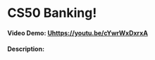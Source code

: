 # CS50 Banking!
#### Video Demo:  <Uhttps://youtu.be/cYwrWxDxrxA>
#### Description:
[^1]: My project, in short is a banking program designed to help keep track of your deposits and withdrawals. Although simple, the program can be used in aid of certain money-based games like Monopoly.
[^2]: I included multiple files in my project, including numerous html files, databases, and python files. I used some of the syntax from a previous project in order to use a port for my project as well as the styling.
[^3]: Starting with the file titled app.py, I used flask to code different functions inside of the different html files, and imported things like flash and datetime.
[^4]:Inside of layout.html, we can see the general layout of the homepage, login page, etc. This generally contains the basis for the page and where the html styles come into play.
[^5]: Then, inside of login.html, I coded the project to take a username and a password, check it against it's database and make sure both matched. If it had not, the user was taken to another screen (error.html) in which they would need to navigate back to the login and try again. For register.html, I allowed the user to choose their username and password and add it to the database. An error occurs if the confirmed password did not match the actual password typed. Furthermore, for changepass.html, I was able to successfully change the user's password should they forget. The changes take place immediately and again, if the confirmed password did not match the actual password, an error occured. The program works so that it will not let a user see their finances if 1) their username already exists when they register, 2)their username does not exist within the database when they login, 3)their passwords do not match within the confirmation on either the login or register, 4)or the password is simply incorrect in the login page. The page error.html displays the issue in a way that the user can still navigate their way back to the main login or register page with little hastle.
[^6]: Then, for withdraw.html and deposit.html, I allowed the user to type an amount which they wanted to either withdraw or deposit. For withdraw, I capped the user when their needed amount exceeded their funds. This information I stored within another table in my database called banking. Within the banking database, there are two tables. One table for users: user id and balance in the bank account. The other table is called transactions for storing information regarding deposits, withdrawals, date, and user id again. The database had a primary key for both tables which was the user id so that traversing through either or connecting either table would serve to be easier. The rest of the information were floats and times. The database was created using SQL.
[^7]:In history.html I simply printed out my transactions table in my database. It contained every withdrawal or deposit made since the user created their account and the exact time/date they did so. This is so the user can make sure their transactions are up to date and accurate, if they had mistakenly deposited a sum of money that they had not meant they may withdraw a similar sum. The program works so that the user can enter a float number so that the database can keep track of the transactions all the way to the cent. In addition, in the table I created seperate slots for withdrawals VS transactions because it is easier to read than simply writing "amount" and dictating whether it was a withdrawal or deposit by the negative or positive sign.
[^8]:Finally, in index.html, similar to history.html I printed the current balance of the users account, which, is stored in a table within my database in a table titled user (specifically the column titled balance).
[^9]: In addition to everything I implemented the @loginrequired function so that certain html pages or links would not show up/result in error if they were attempted to be accessed before the user logged in. As well as this I implemented the flash function to display banners and imported datetime to keep track of the date.
[^10]:My design is simplistic and easy to navigate, users can find their way around and there is little room for error. This can readily be used as part of your monopoly play through, that is, unless you have the new credit card version :)